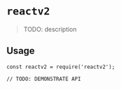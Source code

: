 # `reactv2`

> TODO: description

## Usage

```
const reactv2 = require('reactv2');

// TODO: DEMONSTRATE API
```
